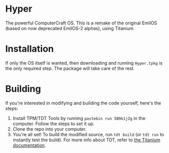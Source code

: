 # Hyper
The powerful ComputerCraft OS.
This is a remake of the original EmilOS (based on now deprecated EmilOS-2 alphas), using Titanium.

# Installation
If only the OS itself is wanted, then downloading and running `Hyper.tpkg` is the only required step. The package will take care of the rest.

# Building
If you're interested in modifying and building the code yourself, here's the steps:
1. Install TPM/TDT Tools by running `pastebin run 5B9k1jZg` in the computer. Follow the steps to set it up.
2. Clone the repo into your computer.
3. You're all set! To build the modified source, run `tdt build` (or `tdt run` to instantly test the build). For more info about TDT, refer to [the Titanium documentation](http://harryfelton.web44.net/titanium/guide/project-basics).
